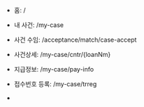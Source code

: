 - 홈: /
- 내 사건: /my-case
- 사건 수임: /acceptance/match/case-accept

- 사건상세: /my-case/cntr/{loanNm}
- 지급정보: /my-case/pay-info
- 접수번호 등록: /my-case/trreg
- 